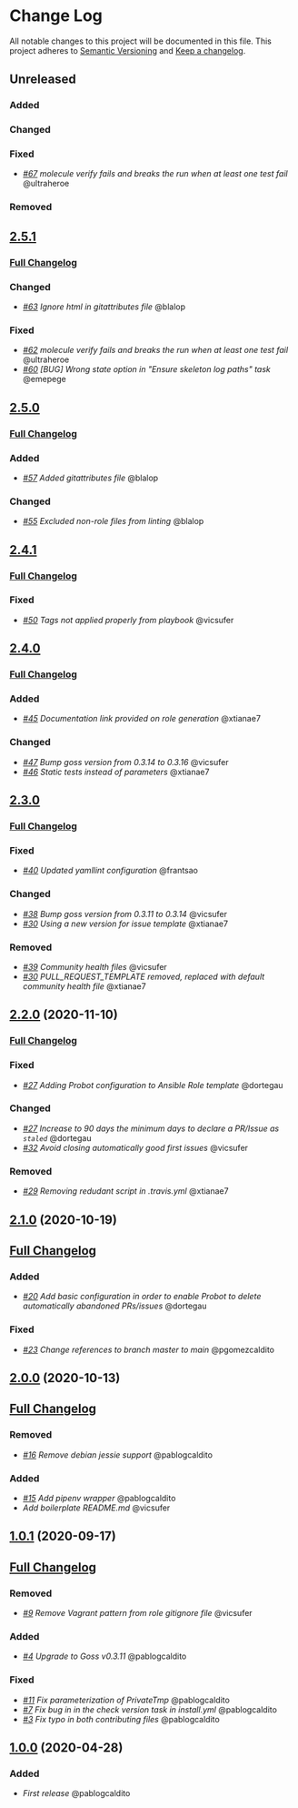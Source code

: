 # Change Log
All notable changes to this project will be documented in this file.
This project adheres to [Semantic Versioning](http://semver.org/) and [Keep a changelog](https://github.com/olivierlacan/keep-a-changelog).

## Unreleased
### Added
### Changed
### Fixed
- *[#67](https://github.com/idealista/cookiecutter-ansible-role/issues/62) molecule verify fails and breaks the run when at least one test fail* @ultraheroe
### Removed

## [2.5.1](https://github.com/idealista/cookiecutter-ansible-role/tree/2.5.1)
### [Full Changelog](https://github.com/idealista/cookiecutter-ansible-role/compare/2.5.0...2.5.1)
### Changed
- *[#63](https://github.com/idealista/cookiecutter-ansible-role/issues/63) Ignore html in gitattributes file* @blalop
### Fixed
- *[#62](https://github.com/idealista/cookiecutter-ansible-role/issues/62) molecule verify fails and breaks the run when at least one test fail* @ultraheroe
- *[#60](https://github.com/idealista/cookiecutter-ansible-role/issues/60) [BUG] Wrong state option in "Ensure skeleton log paths" task* @emepege

## [2.5.0](https://github.com/idealista/cookiecutter-ansible-role/tree/2.5.0)
### [Full Changelog](https://github.com/idealista/cookiecutter-ansible-role/compare/2.4.1...2.5.0)
### Added
- *[#57](https://github.com/idealista/cookiecutter-ansible-role/issues/57) Added gitattributes file* @blalop
### Changed
- *[#55](https://github.com/idealista/cookiecutter-ansible-role/issues/55) Excluded non-role files from linting* @blalop

## [2.4.1](https://github.com/idealista/cookiecutter-ansible-role/tree/2.4.1)
### [Full Changelog](https://github.com/idealista/cookiecutter-ansible-role/compare/2.4.0...2.4.1)
### Fixed
- *[#50](https://github.com/idealista/cookiecutter-ansible-role/issues/50) Tags not applied properly from playbook* @vicsufer

## [2.4.0](https://github.com/idealista/cookiecutter-ansible-role/tree/2.4.0)
### [Full Changelog](https://github.com/idealista/cookiecutter-ansible-role/compare/2.3.0...2.4.0)
### Added
- *[#45](https://github.com/idealista/cookiecutter-ansible-role/issues/45) Documentation link provided on role generation* @xtianae7
### Changed
- *[#47](https://github.com/idealista/cookiecutter-ansible-role/pull/47) Bump goss version from 0.3.14 to 0.3.16* @vicsufer
- *[#46](https://github.com/idealista/cookiecutter-ansible-role/issues/46) Static tests instead of parameters* @xtianae7

## [2.3.0](https://github.com/idealista/cookiecutter-ansible-role/tree/2.3.0)
### [Full Changelog](https://github.com/idealista/cookiecutter-ansible-role/compare/2.2.0...2.3.0)
### Fixed
- *[#40](https://github.com/idealista/cookiecutter-ansible-role/issues/40) Updated yamllint configuration* @frantsao
### Changed
- *[#38](https://github.com/idealista/cookiecutter-ansible-role/pull/38) Bump goss version from 0.3.11 to 0.3.14* @vicsufer
- *[#30](https://github.com/idealista/cookiecutter-ansible-role/issues/30) Using a new version for issue template* @xtianae7
### Removed
- *[#39](https://github.com/idealista/cookiecutter-ansible-role/pull/39) Community health files* @vicsufer
- *[#30](https://github.com/idealista/cookiecutter-ansible-role/issues/30) PULL_REQUEST_TEMPLATE removed, replaced with default community health file* @xtianae7

## [2.2.0](https://github.com/idealista/cookiecutter-ansible-role/tree/2.2.0) (2020-11-10)
### [Full Changelog](https://github.com/idealista/cookiecutter-ansible-role/compare/2.1.0...2.2.0)

### Fixed
- *[#27](https://github.com/idealista/cookiecutter-ansible-role/issues/27) Adding Probot configuration to Ansible Role template* @dortegau

### Changed
- *[#27](https://github.com/idealista/cookiecutter-ansible-role/issues/27) Increase to 90 days the minimum days to declare a PR/Issue as `staled`* @dortegau
- *[#32](https://github.com/idealista/cookiecutter-ansible-role/pull/32) Avoid closing automatically good first issues* @vicsufer

### Removed
- *[#29](https://github.com/idealista/cookiecutter-ansible-role/issues/29) Removing redudant script in .travis.yml* @xtianae7

## [2.1.0](https://github.com/idealista/cookiecutter-ansible-role/tree/2.1.0) (2020-10-19)
## [Full Changelog](https://github.com/idealista/cookiecutter-ansible-role/compare/2.0.0...2.1.0)

### Added
- *[#20](https://github.com/idealista/cookiecutter-ansible-role/issues/20) Add basic configuration in order to enable Probot to delete automatically abandoned PRs/issues* @dortegau
### Fixed
- *[#23](https://github.com/idealista/cookiecutter-ansible-role/issues/23) Change references to branch master to main* @pgomezcaldito

## [2.0.0](https://github.com/idealista/cookiecutter-ansible-role/tree/2.0.0) (2020-10-13)
## [Full Changelog](https://github.com/idealista/cookiecutter-ansible-role/compare/1.0.1...2.0.0)
### Removed
- *[#16](https://github.com/idealista/cookiecutter-ansible-role/issues/16) Remove debian jessie support* @pablogcaldito

### Added
- *[#15](https://github.com/idealista/cookiecutter-ansible-role/issues/15) Add pipenv wrapper* @pablogcaldito
- *Add boilerplate README.md* @vicsufer

## [1.0.1](https://github.com/idealista/cookiecutter-ansible-role/tree/1.0.1) (2020-09-17)
## [Full Changelog](https://github.com/idealista/cookiecutter-ansible-role/compare/1.0.0...1.0.1)
### Removed
- *[#9](https://github.com/idealista/cookiecutter-ansible-role/issues/9) Remove Vagrant pattern from role gitignore file* @vicsufer

### Added
- *[#4](https://github.com/idealista/cookiecutter-ansible-role/issues/4) Upgrade to Goss v0.3.11* @pablogcaldito

### Fixed
- *[#11](https://github.com/idealista/cookiecutter-ansible-role/issues/11) Fix parameterization of PrivateTmp* @pablogcaldito
- *[#7](https://github.com/idealista/cookiecutter-ansible-role/issues/7) Fix bug in in the check version task in install.yml* @pablogcaldito
- *[#3](https://github.com/idealista/cookiecutter-ansible-role/issues/3) Fix typo in both contributing files* @pablogcaldito

## [1.0.0](https://github.com/idealista/cookiecutter-ansible-role/tree/1.0.0) (2020-04-28)

### Added
- *First release* @pablogcaldito
